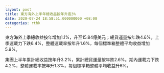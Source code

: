 ```yaml
---
layout: post
title: 東方海外上半年總收益按年升逾3%
date: 2020-07-24 18:58:51.000000000 +08:00
categories: rthk
---
```


東方海外上季總收益按年增加1.1%，升至15.84億美元；總貨運量按年跌4.6%。上季運載力下跌6.4%，整體運載率按年升1.6%，每個標準箱整體平均收益增加5.9%。

集團上半年累計總收益按年升3.2%，累計總貨運量按年跌2.6%。期內運載力下跌4.2%，整體運載率按年升1.3%，每個標準箱整體平均收益升6%。
